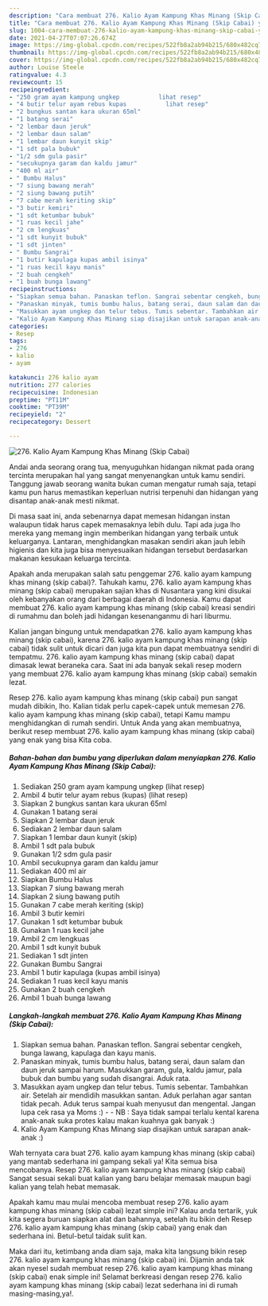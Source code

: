 ```yaml
---
description: "Cara membuat 276. Kalio Ayam Kampung Khas Minang (Skip Cabai) yang nikmat dan Mudah Dibuat"
title: "Cara membuat 276. Kalio Ayam Kampung Khas Minang (Skip Cabai) yang nikmat dan Mudah Dibuat"
slug: 1004-cara-membuat-276-kalio-ayam-kampung-khas-minang-skip-cabai-yang-nikmat-dan-mudah-dibuat
date: 2021-04-27T07:07:26.674Z
image: https://img-global.cpcdn.com/recipes/522fb8a2ab94b215/680x482cq70/276-kalio-ayam-kampung-khas-minang-skip-cabai-foto-resep-utama.jpg
thumbnail: https://img-global.cpcdn.com/recipes/522fb8a2ab94b215/680x482cq70/276-kalio-ayam-kampung-khas-minang-skip-cabai-foto-resep-utama.jpg
cover: https://img-global.cpcdn.com/recipes/522fb8a2ab94b215/680x482cq70/276-kalio-ayam-kampung-khas-minang-skip-cabai-foto-resep-utama.jpg
author: Louise Steele
ratingvalue: 4.3
reviewcount: 15
recipeingredient:
- "250 gram ayam kampung ungkep           lihat resep"
- "4 butir telur ayam rebus kupas           lihat resep"
- "2 bungkus santan kara ukuran 65ml"
- "1 batang serai"
- "2 lembar daun jeruk"
- "2 lembar daun salam"
- "1 lembar daun kunyit skip"
- "1 sdt pala bubuk"
- "1/2 sdm gula pasir"
- "secukupnya garam dan kaldu jamur"
- "400 ml air"
- " Bumbu Halus"
- "7 siung bawang merah"
- "2 siung bawang putih"
- "7 cabe merah keriting skip"
- "3 butir kemiri"
- "1 sdt ketumbar bubuk"
- "1 ruas kecil jahe"
- "2 cm lengkuas"
- "1 sdt kunyit bubuk"
- "1 sdt jinten"
- " Bumbu Sangrai"
- "1 butir kapulaga kupas ambil isinya"
- "1 ruas kecil kayu manis"
- "2 buah cengkeh"
- "1 buah bunga lawang"
recipeinstructions:
- "Siapkan semua bahan. Panaskan teflon. Sangrai sebentar cengkeh, bunga lawang, kapulaga dan kayu manis."
- "Panaskan minyak, tumis bumbu halus, batang serai, daun salam dan daun jeruk sampai harum. Masukkan garam, gula, kaldu jamur, pala bubuk dan bumbu yang sudah disangrai. Aduk rata."
- "Masukkan ayam ungkep dan telur tebus. Tumis sebentar. Tambahkan air. Setelah air mendidih masukkan santan. Aduk perlahan agar santan tidak pecah. Aduk terus sampai kuah menyusut dan mengental. Jangan lupa cek rasa ya Moms :)  NB : Saya tidak sampai terlalu kental karena anak-anak suka protes kalau makan kuahnya gak banyak :)"
- "Kalio Ayam Kampung Khas Minang siap disajikan untuk sarapan anak-anak :)"
categories:
- Resep
tags:
- 276
- kalio
- ayam

katakunci: 276 kalio ayam 
nutrition: 277 calories
recipecuisine: Indonesian
preptime: "PT11M"
cooktime: "PT39M"
recipeyield: "2"
recipecategory: Dessert

---
```



![276. Kalio Ayam Kampung Khas Minang (Skip Cabai)](https://img-global.cpcdn.com/recipes/522fb8a2ab94b215/680x482cq70/276-kalio-ayam-kampung-khas-minang-skip-cabai-foto-resep-utama.jpg)

Andai anda seorang orang tua, menyuguhkan hidangan nikmat pada orang tercinta merupakan hal yang sangat menyenangkan untuk kamu sendiri. Tanggung jawab seorang  wanita bukan cuman mengatur rumah saja, tetapi kamu pun harus memastikan keperluan nutrisi terpenuhi dan hidangan yang disantap anak-anak mesti nikmat.

Di masa  saat ini, anda sebenarnya dapat memesan hidangan instan walaupun tidak harus capek memasaknya lebih dulu. Tapi ada juga lho mereka yang memang ingin memberikan hidangan yang terbaik untuk keluarganya. Lantaran, menghidangkan masakan sendiri akan jauh lebih higienis dan kita juga bisa menyesuaikan hidangan tersebut berdasarkan makanan kesukaan keluarga tercinta. 



Apakah anda merupakan salah satu penggemar 276. kalio ayam kampung khas minang (skip cabai)?. Tahukah kamu, 276. kalio ayam kampung khas minang (skip cabai) merupakan sajian khas di Nusantara yang kini disukai oleh kebanyakan orang dari berbagai daerah di Indonesia. Kamu dapat membuat 276. kalio ayam kampung khas minang (skip cabai) kreasi sendiri di rumahmu dan boleh jadi hidangan kesenanganmu di hari liburmu.

Kalian jangan bingung untuk mendapatkan 276. kalio ayam kampung khas minang (skip cabai), karena 276. kalio ayam kampung khas minang (skip cabai) tidak sulit untuk dicari dan juga kita pun dapat membuatnya sendiri di tempatmu. 276. kalio ayam kampung khas minang (skip cabai) dapat dimasak lewat beraneka cara. Saat ini ada banyak sekali resep modern yang membuat 276. kalio ayam kampung khas minang (skip cabai) semakin lezat.

Resep 276. kalio ayam kampung khas minang (skip cabai) pun sangat mudah dibikin, lho. Kalian tidak perlu capek-capek untuk memesan 276. kalio ayam kampung khas minang (skip cabai), tetapi Kamu mampu menghidangkan di rumah sendiri. Untuk Anda yang akan membuatnya, berikut resep membuat 276. kalio ayam kampung khas minang (skip cabai) yang enak yang bisa Kita coba.

<!--inarticleads1-->

##### Bahan-bahan dan bumbu yang diperlukan dalam menyiapkan 276. Kalio Ayam Kampung Khas Minang (Skip Cabai):

1. Sediakan 250 gram ayam kampung ungkep           (lihat resep)
1. Ambil 4 butir telur ayam rebus (kupas)           (lihat resep)
1. Siapkan 2 bungkus santan kara ukuran 65ml
1. Gunakan 1 batang serai
1. Siapkan 2 lembar daun jeruk
1. Sediakan 2 lembar daun salam
1. Siapkan 1 lembar daun kunyit (skip)
1. Ambil 1 sdt pala bubuk
1. Gunakan 1/2 sdm gula pasir
1. Ambil secukupnya garam dan kaldu jamur
1. Sediakan 400 ml air
1. Siapkan  Bumbu Halus
1. Siapkan 7 siung bawang merah
1. Siapkan 2 siung bawang putih
1. Gunakan 7 cabe merah keriting (skip)
1. Ambil 3 butir kemiri
1. Gunakan 1 sdt ketumbar bubuk
1. Gunakan 1 ruas kecil jahe
1. Ambil 2 cm lengkuas
1. Ambil 1 sdt kunyit bubuk
1. Sediakan 1 sdt jinten
1. Gunakan  Bumbu Sangrai
1. Ambil 1 butir kapulaga (kupas ambil isinya)
1. Sediakan 1 ruas kecil kayu manis
1. Gunakan 2 buah cengkeh
1. Ambil 1 buah bunga lawang




<!--inarticleads2-->

##### Langkah-langkah membuat 276. Kalio Ayam Kampung Khas Minang (Skip Cabai):

1. Siapkan semua bahan. Panaskan teflon. Sangrai sebentar cengkeh, bunga lawang, kapulaga dan kayu manis.
1. Panaskan minyak, tumis bumbu halus, batang serai, daun salam dan daun jeruk sampai harum. Masukkan garam, gula, kaldu jamur, pala bubuk dan bumbu yang sudah disangrai. Aduk rata.
1. Masukkan ayam ungkep dan telur tebus. Tumis sebentar. Tambahkan air. Setelah air mendidih masukkan santan. Aduk perlahan agar santan tidak pecah. Aduk terus sampai kuah menyusut dan mengental. Jangan lupa cek rasa ya Moms :) -  - NB : Saya tidak sampai terlalu kental karena anak-anak suka protes kalau makan kuahnya gak banyak :)
1. Kalio Ayam Kampung Khas Minang siap disajikan untuk sarapan anak-anak :)




Wah ternyata cara buat 276. kalio ayam kampung khas minang (skip cabai) yang mantab sederhana ini gampang sekali ya! Kita semua bisa mencobanya. Resep 276. kalio ayam kampung khas minang (skip cabai) Sangat sesuai sekali buat kalian yang baru belajar memasak maupun bagi kalian yang telah hebat memasak.

Apakah kamu mau mulai mencoba membuat resep 276. kalio ayam kampung khas minang (skip cabai) lezat simple ini? Kalau anda tertarik, yuk kita segera buruan siapkan alat dan bahannya, setelah itu bikin deh Resep 276. kalio ayam kampung khas minang (skip cabai) yang enak dan sederhana ini. Betul-betul taidak sulit kan. 

Maka dari itu, ketimbang anda diam saja, maka kita langsung bikin resep 276. kalio ayam kampung khas minang (skip cabai) ini. Dijamin anda tak akan nyesel sudah membuat resep 276. kalio ayam kampung khas minang (skip cabai) enak simple ini! Selamat berkreasi dengan resep 276. kalio ayam kampung khas minang (skip cabai) lezat sederhana ini di rumah masing-masing,ya!.

